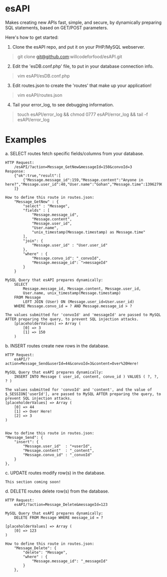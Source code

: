 esAPI
=====

Makes creating new APIs fast, simple, and secure, by dynamically preparing SQL statements, based on GET/POST parameters. 

Here's how to get started:

1. Clone the esAPI repo, and put it on your PHP/MySQL webserver.
> git clone git@github.com:willcodeforfood/esAPI.git

2. Edit the 'esDB.conf.php' file, to put in your database connection info.
> vim esAPI/esDB.conf.php

3. Edit routes.json to create the 'routes' that make up your application!
> vim esAPI/routes.json

4. Tail your error_log, to see debugging information.
> touch esAPI/error_log && chmod 0777 esAPI/error_log && tail -f esAPI/error_log

Examples
===

a. SELECT routes fetch specific fields/columns from your database.

	HTTP Request:
		/esAPI/?action=Message_GetNew&messageId=150&convoId=3
	Response:
		{"ok":true,"result":[
			{"Message.message_id":159,"Message.content":"Anyone in here?","Message.user_id":40,"User.name":"Gohan","Message.time":1396279063}
		]}

	How to define this route in routes.json:
		"Message_GetNew" : {
			"select" : "Message",
			"fields" : [
				"Message.message_id",
				"Message.content",
				"Message.user_id",
				"User.name",
				"unix_timestamp(Message.timestamp) as Message.time"
			],
			"join": {
				"Message.user_id" : "User.user_id"
			},
			"where" : {
				"Message.convo_id": "_convoId",
				"Message.message_id": ">messageId"
			}
		}
	
	MySQL Query that esAPI prepares dynamically:
		SELECT
			Message.message_id, Message.content, Message.user_id,
			User.name, unix_timestamp(Message.timestamp)
		FROM Message
			LEFT JOIN (User) ON (Message.user_id=User.user_id)
		WHERE Message.convo_id = ? AND Message.message_id > ?

	The values submitted for 'convoId' and 'messageId' are passed to MySQL AFTER preparing the query, to prevent SQL injection attacks.
		[placeholderValues] => Array (
			[0] => 3
			[1] => 150
		)


b. INSERT routes create new rows in the database.
	
	HTTP Request:
		esAPI/?action=Message_Send&userId=44&convoId=3&content=Over%20Here!

	MySQL Query that esAPI prepares dynamically:
		INSERT INTO Message ( user_id, content, convo_id ) VALUES ( ?, ?, ? )
	
	The values submitted for 'convoId' and 'content', and the value of $_SESSION['userId'], are passed to MySQL AFTER preparing the query, to prevent SQL injection attacks.
	[placeholderValues] => Array (
		[0] => 44
		[1] => Over Here!
		[2] => 3
	)


	How to define this route in routes.json:
	"Message_Send": {
		"insert": {
			"Message.user_id"  : "+userId",
			"Message.content"  : "_content",
			"Message.convo_id" : "_convoId"
		}
	},


c. UPDATE routes modify row(s) in the database.
	
	This section coming soon!

d. DELETE routes delete row(s) from the database.

	HTTP Request:
		esAPI/?action=Message_Delete&messageId=123

	MySQL Query that esAPI prepares dynamically:
		DELETE FROM Message WHERE message_id = ?
	
	[placeholderValues] => Array (
		[0] => 123
	)

	How to define this route in routes.json:
		"Message_Delete": {
			"delete": "Message",
			"where" : {
				"Message.message_id": "_messageId"
			}
		},
